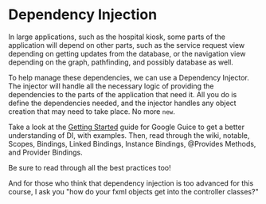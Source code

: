 # Dependency Injection

In large applications, such as the hospital kiosk, some parts of the application will depend on other parts, such as the service request view depending on getting updates from the database, or the navigation view depending on the graph, pathfinding, and possibly database as well. 

To help manage these dependencies, we can use a Dependency Injector. The injector will handle all the necessary logic of providing the dependencies to the parts of the application that need it. All you do is define the dependencies needed, and the injector handles any object creation that may need to take place. No more `new`. 

Take a look at the [Getting Started](https://github.com/google/guice/wiki/GettingStarted) guide for Google Guice to get a better understanding of DI, with examples. Then, read through the wiki, notable, Scopes, Bindings, Linked Bindings, Instance Bindings, @Provides Methods, and Provider Bindings. 

Be sure to read through all the best practices too!

And for those who think that dependency injection is too advanced for this course, I ask you "how do your fxml objects get into the controller classes?"
